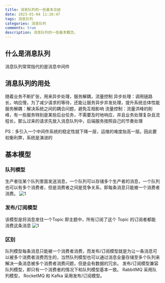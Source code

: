 ```yaml
---
title: 消息队列的一些基本总结
date: 2023-01-04 11:26:47
tags: 消息队列
categories: 消息队列
comments: true
description: 消息队列的一些基本概念。
---
```


## 什么是消息队列
消息队列常常指代的是消息中间件
## 消息队列的用处
随着业务不断扩张，用来异步处理，服务解耦，流量控制
异步处理：调用链路长，响应慢，为了减少请求的等待，还能让服务异步并发处理，提升系统总体性能
服务解耦：解决系统之间的耦合问题，避免互相影响
流量控制：流量洪峰的削峰，有一些服务特别是某些后台任务，不需要及时地响应，并且业务处理复杂且流程长，那么过来的请求先放入消息队列中，后端服务按照自己的节奏处理

PS：多引入一个中间件系统的稳定性就下降一层，运维的难度抬高一层。因此要权衡利弊，系统是演进的
## 基本模型

### 队列模型
生产者往某个队列里面发送消息，一个队列可以存储多个生产者的消息，一个队列也可以有多个消费者，但是消费者之间是竞争关系，即每条消息只能被一个消费者消费。
![1](1.jpg)

### 发布/订阅模型
该模型是将消息发往一个Topic 即主题中，所有订阅了这个 Topic 的订阅者都能消费这条消息
![1](2.jpg)

### 区别
队列模型每条消息只能被一个消费者消费，而发布/订阅模型就是为让一条消息可以被多个消费者消费而生的，当然队列模型也可以通过消息全量存储至多个队列来解决一条消息被多个消费者消费问题，但是会有数据的冗余。
发布/订阅模型兼容队列模型，即只有一个消费者的情况下和队列模型基本一致。
RabbitMQ 采用队列模型， RocketMQ 和 Kafka 采用发布/订阅模型。









